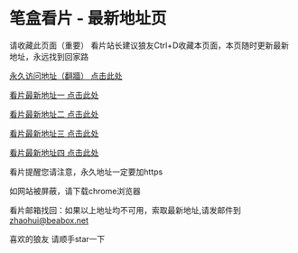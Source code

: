 # 笔盒看片 - 最新地址页

请收藏此页面（重要）
看片站长建议狼友Ctrl+D收藏本页面，本页随时更新最新地址，永远找到回家路

[永久访问地址（翻牆） 点击此处](https://beabox.net/)

[看片最新地址一 点击此处](https://2h6y3w1a9k0.shop)

[看片最新地址二 点击此处](https://2y1f8p5t4a5.shop)

[看片最新地址三 点击此处](https://2i7r4d5r1d1.shop)

[看片最新地址四 点击此处](https://2d6k2x0f1k6.shop)

看片提醒您请注意，永久地址一定要加https

如网站被屏蔽，请下载chrome浏览器

看片邮箱找回：如果以上地址均不可用，索取最新地址,请发邮件到 zhaohui@beabox.net

喜欢的狼友 请顺手star一下